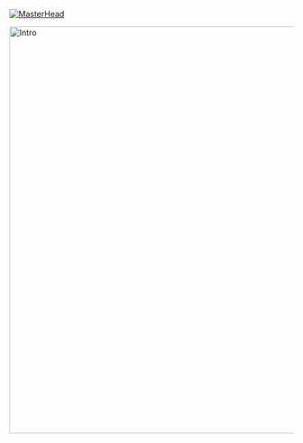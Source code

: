 [![MasterHead](https://media.giphy.com/media/lRLzrbhmh5pFf4jOga/giphy.gif)](https://github.com/muhammadlinoex2005)

<img align="center" alt="Intro" width="720" src="https://cdna.artstation.com/p/assets/images/images/025/965/386/original/lennart-butz-idea5anim4.gif">





<!---
muhammadlinoex2005/muhammadlinoex2005 is a ✨ special ✨ repository because its `README.md` (this file) appears on your GitHub profile.
You can click the Preview link to take a look at your changes.
--->
